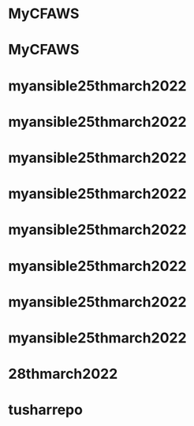 # MyCFAWS
# MyCFAWS
# myansible25thmarch2022
# myansible25thmarch2022
# myansible25thmarch2022
# myansible25thmarch2022
# myansible25thmarch2022
# myansible25thmarch2022
# myansible25thmarch2022
# myansible25thmarch2022
# 28thmarch2022
# tusharrepo
